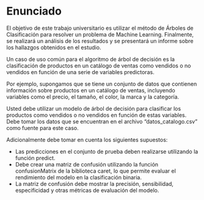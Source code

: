 # Enunciado

El objetivo de este trabajo universitario es utilizar el método de Árboles de Clasificación para resolver un problema de Machine Learning. Finalmente, se realizará un análisis de los resultados y se presentará un informe sobre los hallazgos obtenidos en el estudio.

Un caso de uso común para el algoritmo de árbol de decisión es la clasificación de productos en un catálogo de ventas como vendidos o no vendidos en función de una serie de variables predictoras.

Por ejemplo, supongamos que se tiene un conjunto de datos que contienen información sobre productos en un catálogo de ventas, incluyendo variables como el precio, el tamaño, el color, la marca y la categoría.

Usted debe utilizar un modelo de árbol de decisión para clasificar los productos como vendidos o no vendidos en función de estas variables. Debe tomar los datos que se encuentran en el archivo “datos_catalogo.csv” como fuente para este caso.

Adicionalmente debe tomar en cuenta los siguientes supuestos:

- Las predicciones en el conjunto de prueba deben realizarse utilizando la función predict.
- Debe crear una matriz de confusión utilizando la función confusionMatrix de la biblioteca caret, lo que permite evaluar el rendimiento del modelo en la clasificación binaria.
- La matriz de confusión debe mostrar la precisión, sensibilidad, especificidad y otras métricas de evaluación del modelo.